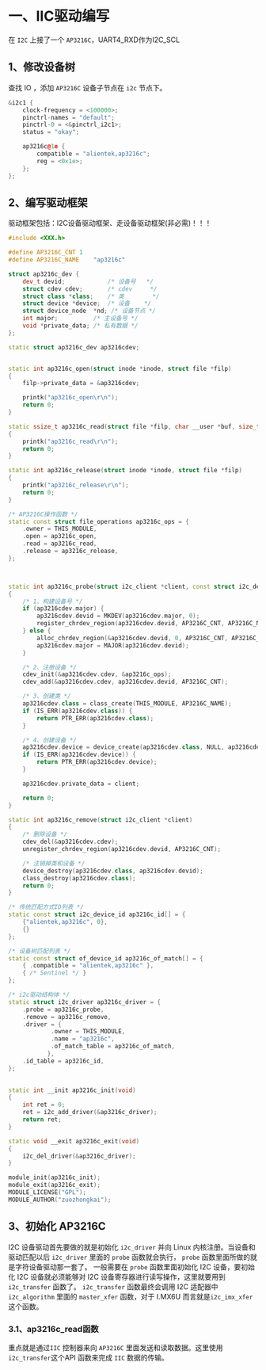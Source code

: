 # 一、IIC驱动编写
在 `I2C` 上接了一个 `AP3216C`，UART4_RXD作为I2C_SCL

## 1、修改设备树
查找 IO ，添加 `AP3216C` 设备子节点在 `i2c` 节点下。
```cpp
&i2c1 {
	clock-frequency = <100000>;
	pinctrl-names = "default";
	pinctrl-0 = <&pinctrl_i2c1>;
	status = "okay";

	ap3216c@1e {
		compatible = "alientek,ap3216c";
		reg = <0x1e>;
	};
};
```

## 2、编写驱动框架
驱动框架包括：I2C设备驱动框架、走设备驱动框架(非必需)！！！
```CPP
#include <XXX.h>

#define AP3216C_CNT	1
#define AP3216C_NAME	"ap3216c"

struct ap3216c_dev {
	dev_t devid;			/* 设备号 	 */
	struct cdev cdev;		/* cdev 	*/
	struct class *class;	/* 类 		*/
	struct device *device;	/* 设备 	 */
	struct device_node	*nd; /* 设备节点 */
	int major;			/* 主设备号 */
	void *private_data;	/* 私有数据 */
};

static struct ap3216c_dev ap3216cdev;


static int ap3216c_open(struct inode *inode, struct file *filp)
{
	filp->private_data = &ap3216cdev;

	printk("ap3216c_open\r\n");
	return 0;
}

static ssize_t ap3216c_read(struct file *filp, char __user *buf, size_t cnt, loff_t *off)
{
	printk("ap3216c_read\r\n");
	return 0;
}

static int ap3216c_release(struct inode *inode, struct file *filp)
{
	printk("ap3216c_release\r\n");
	return 0;
}

/* AP3216C操作函数 */
static const struct file_operations ap3216c_ops = {
	.owner = THIS_MODULE,
	.open = ap3216c_open,
	.read = ap3216c_read,
	.release = ap3216c_release,
};



static int ap3216c_probe(struct i2c_client *client, const struct i2c_device_id *id)
{
	/* 1、构建设备号 */
	if (ap3216cdev.major) {
		ap3216cdev.devid = MKDEV(ap3216cdev.major, 0);
		register_chrdev_region(ap3216cdev.devid, AP3216C_CNT, AP3216C_NAME);
	} else {
		alloc_chrdev_region(&ap3216cdev.devid, 0, AP3216C_CNT, AP3216C_NAME);
		ap3216cdev.major = MAJOR(ap3216cdev.devid);
	}

	/* 2、注册设备 */
	cdev_init(&ap3216cdev.cdev, &ap3216c_ops);
	cdev_add(&ap3216cdev.cdev, ap3216cdev.devid, AP3216C_CNT);

	/* 3、创建类 */
	ap3216cdev.class = class_create(THIS_MODULE, AP3216C_NAME);
	if (IS_ERR(ap3216cdev.class)) {
		return PTR_ERR(ap3216cdev.class);
	}

	/* 4、创建设备 */
	ap3216cdev.device = device_create(ap3216cdev.class, NULL, ap3216cdev.devid, NULL, AP3216C_NAME);
	if (IS_ERR(ap3216cdev.device)) {
		return PTR_ERR(ap3216cdev.device);
	}

	ap3216cdev.private_data = client;

	return 0;
}

static int ap3216c_remove(struct i2c_client *client)
{
	/* 删除设备 */
	cdev_del(&ap3216cdev.cdev);
	unregister_chrdev_region(ap3216cdev.devid, AP3216C_CNT);

	/* 注销掉类和设备 */
	device_destroy(ap3216cdev.class, ap3216cdev.devid);
	class_destroy(ap3216cdev.class);
	return 0;
}

/* 传统匹配方式ID列表 */
static const struct i2c_device_id ap3216c_id[] = {
	{"alientek,ap3216c", 0},  
	{}
};

/* 设备树匹配列表 */
static const struct of_device_id ap3216c_of_match[] = {
	{ .compatible = "alientek,ap3216c" },
	{ /* Sentinel */ }
};

/* i2c驱动结构体 */	
static struct i2c_driver ap3216c_driver = {
	.probe = ap3216c_probe,
	.remove = ap3216c_remove,
	.driver = {
			.owner = THIS_MODULE,
		   	.name = "ap3216c",
		   	.of_match_table = ap3216c_of_match, 
		   },
	.id_table = ap3216c_id,
};
		   

static int __init ap3216c_init(void)
{
	int ret = 0;
	ret = i2c_add_driver(&ap3216c_driver);
	return ret;
}

static void __exit ap3216c_exit(void)
{
	i2c_del_driver(&ap3216c_driver);
}

module_init(ap3216c_init);
module_exit(ap3216c_exit);
MODULE_LICENSE("GPL");
MODULE_AUTHOR("zuozhongkai");
```

## 3、初始化 AP3216C 
I2C 设备驱动首先要做的就是初始化 `i2c_driver` 并向 Linux 内核注册。当设备和驱动匹配以后 `i2c_driver` 里面的 `probe` 函数就会执行， `probe` 函数里面所做的就是字符设备驱动那一套了。 一般需要在 `probe` 函数里面初始化 I2C 设备，要初始化 I2C 设备就必须能够对 I2C 设备寄存器进行读写操作，这里就要用到`i2c_transfer` 函数了。 `i2c_transfer` 函数最终会调用 I2C 适配器中 `i2c_algorithm` 里面的 `master_xfer` 函数，对于 I.MX6U 而言就是`i2c_imx_xfer` 这个函数。
### 3.1、ap3216c_read函数
重点就是通过`IIC` 控制器来向 `AP3216C` 里面发送和读取数据。这里使用 `i2c_transfer`这个API 函数来完成 `IIC` 数据的传输。
<!--stackedit_data:
eyJoaXN0b3J5IjpbMTI1MjExMzgzMywtNjkwMDExNjkzXX0=
-->